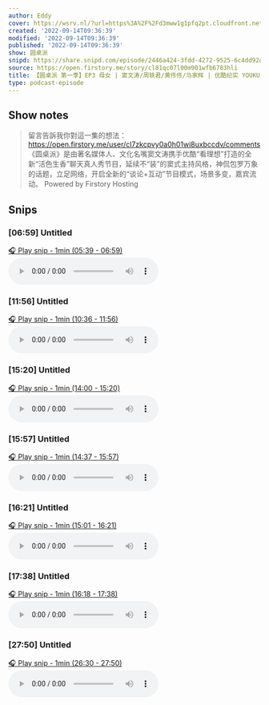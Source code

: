 ```yaml
---
author: Eddy
cover: https://wsrv.nl/?url=https%3A%2F%2Fd3mww1g1pfq2pt.cloudfront.net%2FAvatar%2Fcl7zkcpvy0a0h01wi8uxbccdv%2F1666234585141.jpg&w=200&h=200
created: '2022-09-14T09:36:39'
modified: '2022-09-14T09:36:39'
published: '2022-09-14T09:36:39'
show: 圆桌派
snipd: https://share.snipd.com/episode/2446a424-3fdd-4272-9525-6c4dd92d973e
source: https://open.firstory.me/story/cl81qc07l00m901wfb6783hli
title: 【圆桌派 第一季】EP3 母女 | 窦文涛/周轶君/黄佟佟/马家辉 | 优酷纪实 YOUKU DOCUMENTARY
type: podcast-episode
---
```



## Show notes
> 留言告訴我你對這一集的想法：  https://open.firstory.me/user/cl7zkcpvy0a0h01wi8uxbccdv/comments   《圆桌派》是由著名媒体人、文化名嘴窦文涛携手优酷“看理想”打造的全新“活色生香”聊天真人秀节目，延续不“装”的窦式主持风格，神侃包罗万象的话题，立足网络，开启全新的“谈论+互动”节目模式，场景多变，嘉宾流动。
> Powered by  Firstory Hosting

## Snips
### [06:59] Untitled
[🎧 Play snip - 1min️ (05:39 - 06:59)](https://share.snipd.com/snip/b1edd8e9-6641-499b-ab29-fe3649d5fa61)
<audio controls> <source src="https://backend.endpoints.firstory-709db.cloud.goog/play.mp3?url=https%3A%2F%2Fd3mww1g1pfq2pt.cloudfront.net%2FRecord%2Fcl7zkcpvy0a0h01wi8uxbccdv%2Fcl81qc07l00ma01wfexg8a5cm.mp3%3Fv%3D1663166951931#t=05:39,06:59"> </audio>
### [11:56] Untitled
[🎧 Play snip - 1min️ (10:36 - 11:56)](https://share.snipd.com/snip/4cbaac8e-5e38-4b0c-9038-bbcdb4dc3c35)
<audio controls> <source src="https://backend.endpoints.firstory-709db.cloud.goog/play.mp3?url=https%3A%2F%2Fd3mww1g1pfq2pt.cloudfront.net%2FRecord%2Fcl7zkcpvy0a0h01wi8uxbccdv%2Fcl81qc07l00ma01wfexg8a5cm.mp3%3Fv%3D1663166951931#t=10:36,11:56"> </audio>
### [15:20] Untitled
[🎧 Play snip - 1min️ (14:00 - 15:20)](https://share.snipd.com/snip/747a7151-ffed-4e0b-8796-4328040ac1c2)
<audio controls> <source src="https://backend.endpoints.firstory-709db.cloud.goog/play.mp3?url=https%3A%2F%2Fd3mww1g1pfq2pt.cloudfront.net%2FRecord%2Fcl7zkcpvy0a0h01wi8uxbccdv%2Fcl81qc07l00ma01wfexg8a5cm.mp3%3Fv%3D1663166951931#t=14:00,15:20"> </audio>
### [15:57] Untitled
[🎧 Play snip - 1min️ (14:37 - 15:57)](https://share.snipd.com/snip/42c49ea9-b8c1-4212-b03c-8c43aa6d182c)
<audio controls> <source src="https://backend.endpoints.firstory-709db.cloud.goog/play.mp3?url=https%3A%2F%2Fd3mww1g1pfq2pt.cloudfront.net%2FRecord%2Fcl7zkcpvy0a0h01wi8uxbccdv%2Fcl81qc07l00ma01wfexg8a5cm.mp3%3Fv%3D1663166951931#t=14:37,15:57"> </audio>
### [16:21] Untitled
[🎧 Play snip - 1min️ (15:01 - 16:21)](https://share.snipd.com/snip/5a4432fd-4433-44e6-b4bd-2e40544a5f24)
<audio controls> <source src="https://backend.endpoints.firstory-709db.cloud.goog/play.mp3?url=https%3A%2F%2Fd3mww1g1pfq2pt.cloudfront.net%2FRecord%2Fcl7zkcpvy0a0h01wi8uxbccdv%2Fcl81qc07l00ma01wfexg8a5cm.mp3%3Fv%3D1663166951931#t=15:01,16:21"> </audio>
### [17:38] Untitled
[🎧 Play snip - 1min️ (16:18 - 17:38)](https://share.snipd.com/snip/e39ebe95-52b9-403c-ac68-4973ddd982e3)
<audio controls> <source src="https://backend.endpoints.firstory-709db.cloud.goog/play.mp3?url=https%3A%2F%2Fd3mww1g1pfq2pt.cloudfront.net%2FRecord%2Fcl7zkcpvy0a0h01wi8uxbccdv%2Fcl81qc07l00ma01wfexg8a5cm.mp3%3Fv%3D1663166951931#t=16:18,17:38"> </audio>
### [27:50] Untitled
[🎧 Play snip - 1min️ (26:30 - 27:50)](https://share.snipd.com/snip/944445ce-c4b8-49a1-9f87-b6e382c2ca71)
<audio controls> <source src="https://backend.endpoints.firstory-709db.cloud.goog/play.mp3?url=https%3A%2F%2Fd3mww1g1pfq2pt.cloudfront.net%2FRecord%2Fcl7zkcpvy0a0h01wi8uxbccdv%2Fcl81qc07l00ma01wfexg8a5cm.mp3%3Fv%3D1663166951931#t=26:30,27:50"> </audio>
